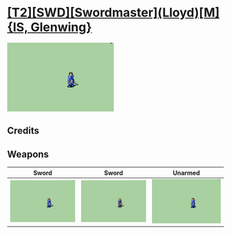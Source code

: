 # [\[T2\]\[SWD\]\[Swordmaster\]\(Lloyd\)\[M\]{IS, Glenwing}](../%5BT2%5D%5BSWD%5D%5BSwordmaster%5D(Lloyd)%5BM%5D%7BIS,%20Glenwing%7D)

<img src="./1.%20Sword/Sword_000.png" alt="[T2][SWD][Swordmaster](Lloyd)[M]{IS, Glenwing} standing" />

## Credits



## Weapons


|Sword |Sword |Unarmed |
|  :---: | :---: | :---: |
| <img alt="Sword animation" src="./1.%20Sword/Sword.gif" /> | <img alt="Sword animation" src="./1.%20Sword%20(normal%20attack-style)%20%7BGlenwing%7D/Sword.gif" /> | <img alt="Unarmed animation" src="./8.%20Unarmed/Unarmed.gif" /> |
